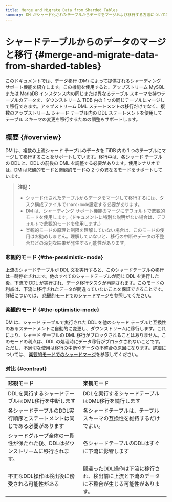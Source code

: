 ```yaml
---
title: Merge and Migrate Data from Sharded Tables
summary: DM がシャード化されたテーブルからデータをマージおよび移行する方法について学習します。
---
```


# シャードテーブルからのデータのマージと移行 {#merge-and-migrate-data-from-sharded-tables}

このドキュメントでは、データ移行 (DM) によって提供されるシャーディング サポート機能を紹介します。この機能を使用すると、アップストリーム MySQL または MariaDB インスタンス内の同じまたは異なるテーブル スキーマを持つテーブルのデータを、ダウンストリーム TiDB 内の 1 つの同じテーブルにマージして移行できます。アップストリーム DML ステートメントの移行だけでなく、複数のアップストリーム シャード テーブル内の DDL ステートメントを使用してテーブル スキーマの変更を移行するための調整もサポートします。

## 概要 {#overview}

DM は、複数の上流シャード テーブルのデータを TiDB 内の 1 つのテーブルにマージして移行することをサポートしています。移行中は、各シャード テーブルの DDL と、DDL の前後の DML を調整する必要があります。使用シナリオでは、DM は悲観的モードと楽観的モードの 2 つの異なるモードをサポートしています。

> **注記：**
>
> -   シャード化されたテーブルからデータをマージして移行するには、タスク構成ファイルで`shard-mode`設定する必要があります。
> -   DM は、シャーディング サポート機能のマージにデフォルトで悲観的モードを使用します。(ドキュメントに特別な説明がない場合は、デフォルトで悲観的モードを使用します。)
> -   楽観的モードの原理と制限を理解していない場合は、このモードの使用はお勧めしません。理解していないと、移行の中断やデータの不整合などの深刻な結果が発生する可能性があります。

### 悲観的モード {#the-pessimistic-mode}

上流のシャードテーブルが DDL 文を実行すると、このシャードテーブルの移行は一時停止されます。他のすべてのシャードテーブルが同じ DDL を実行した後、下流で DDL が実行され、データ移行タスクが再開されます。このモードの利点は、下流に移行されたデータが間違っていないことを保証できることです。詳細については、 [悲観的モードでのシャードマージ](/dm/feature-shard-merge-pessimistic.md)を参照してください。

### 楽観的モード {#the-optimistic-mode}

DM は、シャード テーブルで実行された DDL を他のシャード テーブルと互換性のあるステートメントに自動的に変更し、ダウンストリームに移行します。これにより、シャード テーブルの DML 移行がブロックされることはありません。このモードの利点は、DDL の処理時にデータ移行がブロックされないことです。ただし、不適切な使用は移行の中断やデータの不整合の原因になります。詳細については、 [楽観的モードでのシャードマージ](/dm/feature-shard-merge-optimistic.md)を参照してください。

### 対比 {#contrast}

| 悲観モード                                     | 楽観モード                                            |
| :---------------------------------------- | :----------------------------------------------- |
| DDLを実行するシャードテーブルはDML移行を中断します              | DDLを実行するシャードテーブルはDML移行を続行します                     |
| 各シャードテーブルのDDL実行順序とステートメントは同じである必要があります    | 各シャードテーブルは、テーブルスキーマの互換性を維持するだけでよい。               |
| シャードグループ全体の一貫性が保たれた後、DDLはダウンストリームに移行されます。 | 各シャードテーブルのDDLはすぐに下流に影響します                        |
| 不正なDDL操作は検出後に傍受される可能性がある                  | 間違ったDDL操作は下流に移行され、検出前に上流と下流のデータに不整合が生じる可能性があります。 |
